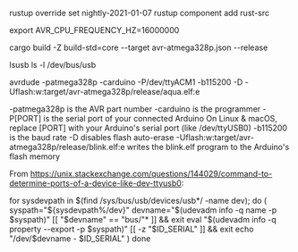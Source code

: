 
rustup override set nightly-2021-01-07
rustup component add rust-src

export AVR_CPU_FREQUENCY_HZ=16000000

cargo build -Z build-std=core --target avr-atmega328p.json --release

lsusb
ls -l /dev/bus/usb

avrdude -patmega328p -carduino -P/dev/ttyACM1 -b115200 -D -Uflash:w:target/avr-atmega328p/release/aqua.elf:e



-patmega328p is the AVR part number
-carduino is the programmer
-P[PORT] is the serial port of your connected Arduino
    On Linux & macOS, replace [PORT] with your Arduino's serial port (like /dev/ttyUSB0)
-b115200 is the baud rate
-D disables flash auto-erase
-Uflash:w:target/avr-atmega328p/release/blink.elf:e writes the blink.elf program to the Arduino's flash memory


From https://unix.stackexchange.com/questions/144029/command-to-determine-ports-of-a-device-like-dev-ttyusb0:

for sysdevpath in $(find /sys/bus/usb/devices/usb*/ -name dev); do
    (
        syspath="${sysdevpath%/dev}"
        devname="$(udevadm info -q name -p $syspath)"
        [[ "$devname" == "bus/"* ]] && exit
        eval "$(udevadm info -q property --export -p $syspath)"
        [[ -z "$ID_SERIAL" ]] && exit
        echo "/dev/$devname - $ID_SERIAL"
    )
done